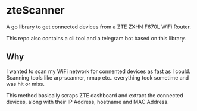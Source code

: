 # zteScanner

A go library to get connected 
devices from a ZTE ZXHN F670L WiFi Router.

This repo also contains a cli tool 
and a telegram bot based on this library.

## Why
I wanted to scan my WiFi network
for connented devices as fast as I could.
Scanning tools like arp-scanner, nmap etc..
everything took sometime and was hit or miss.

This method basically scraps ZTE dashboard and
extract the connected devices, along with their
IP Address, hostname and MAC Address.


